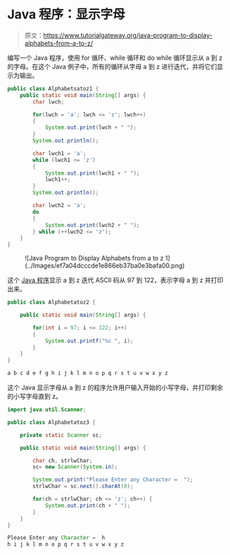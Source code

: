 # Java 程序：显示字母

> 原文：<https://www.tutorialgateway.org/java-program-to-display-alphabets-from-a-to-z/>

编写一个 Java 程序，使用 for 循环、while 循环和 do while 循环显示从 a 到 z 的字母。在这个 Java 例子中，所有的循环从字母 a 到 z 进行迭代，并将它们显示为输出。

```java
public class Alphabetsatoz1 {
	public static void main(String[] args) {	
		char lwch;

		for(lwch = 'a'; lwch <= 'z'; lwch++) 
		{
			System.out.print(lwch + " ");
		}
		System.out.println();

		char lwch1 = 'a';
		while (lwch1 <= 'z') 
		{
			System.out.print(lwch1 + " ");
			lwch1++;
		}
		System.out.println();

		char lwch2 = 'a';
		do 
		{
			System.out.print(lwch2 + " ");
		} while (++lwch2 <= 'z');
	}
}
```

<figure class="wp-block-image size-full">![Java Program to Display Alphabets from a to z 1](../Images/ef7a04dcccde1e866eb37ba0e3bafa00.png)</figure>

这个 [Java 程序](https://www.tutorialgateway.org/learn-java-programs/)显示 a 到 z 迭代 ASCII 码从 97 到 122，表示字母 a 到 z 并打印出来。

```java
public class Alphabetatoz2 {

	public static void main(String[] args) {

		for(int i = 97; i <= 122; i++) 
		{
			System.out.printf("%c ", i);
		}
	}
}
```

```java
a b c d e f g h i j k l m n o p q r s t u v w x y z 
```

这个 Java 显示字母从 a 到 z 的程序允许用户输入开始的小写字母，并打印剩余的小写字母直到 z。

```java
import java.util.Scanner;

public class Alphabetatoz3 {

	private static Scanner sc;

	public static void main(String[] args) {

		char ch, strlwChar;
		sc= new Scanner(System.in);

		System.out.print("Please Enter any Character =  ");
		strlwChar = sc.next().charAt(0);

		for(ch = strlwChar; ch <= 'z'; ch++) {
			System.out.print(ch + " ");
		}
	}
}
```

```java
Please Enter any Character =  h
h i j k l m n o p q r s t u v w x y z 
```